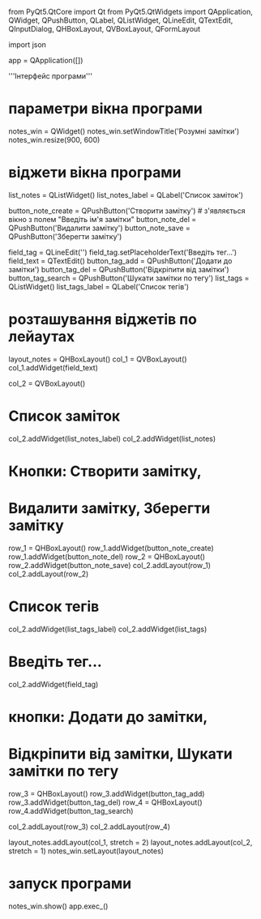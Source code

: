 from PyQt5.QtCore import Qt
from PyQt5.QtWidgets import QApplication, QWidget, QPushButton, QLabel, QListWidget, QLineEdit, QTextEdit, QInputDialog, QHBoxLayout, QVBoxLayout, QFormLayout


import json


app = QApplication([])


'''Інтерфейс програми'''
# параметри вікна програми
notes_win = QWidget()
notes_win.setWindowTitle('Розумні замітки')
notes_win.resize(900, 600)


# віджети вікна програми
list_notes = QListWidget()
list_notes_label = QLabel('Список заміток')


button_note_create = QPushButton('Створити замітку') # з'являється вікно з полем "Введіть ім'я замітки"
button_note_del = QPushButton('Видалити замітку')
button_note_save = QPushButton('Зберегти замітку')


field_tag = QLineEdit('')
field_tag.setPlaceholderText('Введіть тег...')
field_text = QTextEdit()
button_tag_add = QPushButton('Додати до замітки')
button_tag_del = QPushButton('Відкріпити від замітки')
button_tag_search = QPushButton('Шукати замітки по тегу')
list_tags = QListWidget()
list_tags_label = QLabel('Список тегів')


# розташування віджетів по лейаутах
layout_notes = QHBoxLayout()
col_1 = QVBoxLayout()
col_1.addWidget(field_text)


col_2 = QVBoxLayout()
# Список заміток
col_2.addWidget(list_notes_label)
col_2.addWidget(list_notes)

# Кнопки: Створити замітку, 
# Видалити замітку, Зберегти замітку
row_1 = QHBoxLayout()
row_1.addWidget(button_note_create)
row_1.addWidget(button_note_del)
row_2 = QHBoxLayout()
row_2.addWidget(button_note_save)
col_2.addLayout(row_1)
col_2.addLayout(row_2)


# Список тегів
col_2.addWidget(list_tags_label)
col_2.addWidget(list_tags)
# Введіть тег...
col_2.addWidget(field_tag)

# кнопки: Додати до замітки,
# Відкріпити від замітки, Шукати замітки по тегу
row_3 = QHBoxLayout()
row_3.addWidget(button_tag_add)
row_3.addWidget(button_tag_del)
row_4 = QHBoxLayout()
row_4.addWidget(button_tag_search)


col_2.addLayout(row_3)
col_2.addLayout(row_4)


layout_notes.addLayout(col_1, stretch = 2)
layout_notes.addLayout(col_2, stretch = 1)
notes_win.setLayout(layout_notes)


# запуск програми
notes_win.show()
app.exec_()

